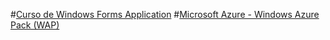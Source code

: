 #[Curso de Windows Forms Application](CursoWindowsFormsApplication.md)
#[Microsoft Azure - Windows Azure Pack (WAP)](AzureWAP.md)
